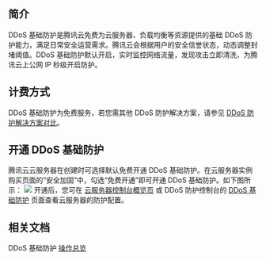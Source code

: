 ## 简介
DDoS 基础防护是腾讯云免费为云服务器、负载均衡等资源提供的基础 DDoS 防护能力，满足日常安全运营需求。腾讯云会根据用户的安全信誉状态，动态调整封堵阈值。DDoS 基础防护默认开启，实时监控网络流量，发现攻击立即清洗，为腾讯云上公网 IP 秒级开启防护。

## 计费方式
DDoS 基础防护为免费服务，若您需其他 DDoS 防护解决方案，请参见 [DDoS 防护解决方案对比](https://cloud.tencent.com/document/product/1020/44459)。

## 开通 DDoS 基础防护
腾讯云云服务器在创建时可选择默认免费开通 DDoS 基础防护。在云服务器实例购买页面的“安全加固”中，勾选“免费开通”即可开通 DDoS 基础防护。如下图所示：
![](https://qcloudimg.tencent-cloud.cn/raw/a1dcacddc5c526a2f143a66b7dddffb4.png)
开通后，您可在 [云服务器控制台概览页](https://console.cloud.tencent.com/cvm/overview) 或 DDoS 防护控制台的 [DDoS 基础防护](https://console.cloud.tencent.com/ddos/ddos-basic) 页面查看云服务器的防护配置。


## 相关文档
DDoS 基础防护 [操作总览](https://cloud.tencent.com/document/product/1020/31632)

